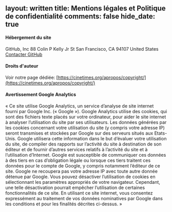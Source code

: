 layout: written
title: Mentions légales et Politique de confidentialité
comments: false
hide_date: true
---

#### Hébergement du site
GitHub, Inc
88 Colin P Kelly Jr St
San Francisco, CA 94107
United States
[Contacter GitHub](https://github.com/contact)

#### Droits d'auteur
Voir notre page dédiée:
[https://cinetimes.org/apropos/copyright/](https://cinetimes.org/apropos/copyright/)

#### Avertissement Google Analytics
« Ce site utilise Google Analytics, un service d’analyse de site internet fourni par Google Inc. (« Google »). Google Analytics utilise des cookies, qui sont des fichiers texte placés sur votre ordinateur, pour aider le site internet à analyser l’utilisation du site par ses utilisateurs. Les données générées par les cookies concernant votre utilisation du site (y compris votre adresse IP) seront transmises et stockées par Google sur des serveurs situés aux Etats-Unis. Google utilisera cette information dans le but d’évaluer votre utilisation du site, de compiler des rapports sur l’activité du site à destination de son éditeur et de fournir d’autres services relatifs à l’activité du site et à l’utilisation d’Internet. Google est susceptible de communiquer ces données à des tiers en cas d’obligation légale ou lorsque ces tiers traitent ces données pour le compte de Google, y compris notamment l’éditeur de ce site. Google ne recoupera pas votre adresse IP avec toute autre donnée détenue par Google. Vous pouvez désactiver l’utilisation de cookies en sélectionnant les paramètres appropriés de votre navigateur. Cependant, une telle désactivation pourrait empêcher l’utilisation de certaines fonctionnalités de ce site. En utilisant ce site internet, vous consentez expressément au traitement de vos données nominatives par Google dans les conditions et pour les finalités décrites ci-dessus. »